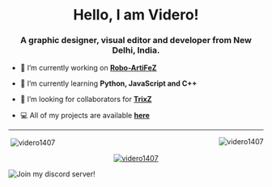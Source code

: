 <h1 align="center">Hello, I am Videro!</h1>
<h3 align="center">A graphic designer, visual editor and developer from New Delhi, India.</h3>


- 🔭 I’m currently working on [**Robo-ArtiFeZ**](https://github.com/Videro1407/ArtiFeZ)

- 🌱 I’m currently learning **Python, JavaScript and C++**

- 🤝 I’m looking for collaborators for [**TrixZ**](https://discordbotlist.com/bots/trixz)

- 💻 All of my projects are available [**here**](https://www.github.com/Videro1407)

<hr>

<p><img align="right" src="https://github-readme-stats.vercel.app/api/top-langs?username=videro1407&show_icons=true&locale=en&layout=compact" alt="videro1407" /></p>
<p>&nbsp;<img align="center" src="https://github-readme-stats.vercel.app/api?username=videro1407&show_icons=true&locale=en" alt="videro1407" /></p>

<p align="center"> <a href="https://twitter.com/videro1407" target="blank"><img src="https://img.shields.io/twitter/follow/videro1407?logo=twitter&style=for-the-badge" alt="videro1407" /></a> </p>

<img align="center" src="https://discordapp.com/api/guilds/690494216572239922/widget.png?style=banner2" alt="Join my discord server!" title="Join my discord server!"/>
